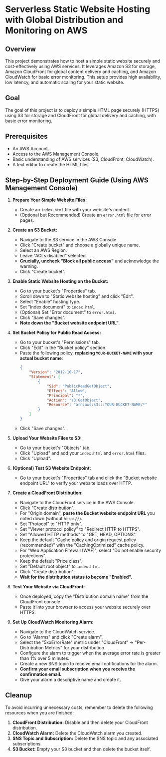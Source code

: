 # Serverless Static Website Hosting with Global Distribution and Monitoring on AWS

## Overview

This project demonstrates how to host a simple static website securely and cost-effectively using AWS services. It leverages Amazon S3 for storage, Amazon CloudFront for global content delivery and caching, and Amazon CloudWatch for basic error monitoring. This setup provides high availability, low latency, and automatic scaling for your static website.

## Goal

The goal of this project is to deploy a simple HTML page securely (HTTPS) using S3 for storage and CloudFront for global delivery and caching, with basic error monitoring.

## Prerequisites

* An AWS Account.
* Access to the AWS Management Console.
* Basic understanding of AWS services (S3, CloudFront, CloudWatch).
* A text editor to create the HTML files.

## Step-by-Step Deployment Guide (Using AWS Management Console)

1.  **Prepare Your Simple Website Files:**
    * Create an `index.html` file with your website's content.
    * (Optional but Recommended) Create an `error.html` file for error pages.

2.  **Create an S3 Bucket:**
    * Navigate to the S3 service in the AWS Console.
    * Click "Create bucket" and choose a globally unique name.
    * Select an AWS Region.
    * Leave "ACLs disabled" selected.
    * **Crucially, uncheck "Block all public access"** and acknowledge the warning.
    * Click "Create bucket".

3.  **Enable Static Website Hosting on the Bucket:**
    * Go to your bucket's "Properties" tab.
    * Scroll down to "Static website hosting" and click "Edit".
    * Select "Enable" hosting type.
    * Set "Index document" to `index.html`.
    * (Optional) Set "Error document" to `error.html`.
    * Click "Save changes".
    * **Note down the "Bucket website endpoint URL".**

4.  **Set Bucket Policy for Public Read Access:**
    * Go to your bucket's "Permissions" tab.
    * Click "Edit" in the "Bucket policy" section.
    * Paste the following policy, **replacing `YOUR-BUCKET-NAME` with your actual bucket name**:
        ```json
        {
            "Version": "2012-10-17",
            "Statement": [
                {
                    "Sid": "PublicReadGetObject",
                    "Effect": "Allow",
                    "Principal": "*",
                    "Action": "s3:GetObject",
                    "Resource": "arn:aws:s3:::YOUR-BUCKET-NAME/*"
                }
            ]
        }
        ```
    * Click "Save changes".

5.  **Upload Your Website Files to S3:**
    * Go to your bucket's "Objects" tab.
    * Click "Upload" and add your `index.html` and `error.html` files.
    * Click "Upload".

6.  **(Optional) Test S3 Website Endpoint:**
    * Go to your bucket's "Properties" tab and click the "Bucket website endpoint URL" to verify your website loads over HTTP.

7.  **Create a CloudFront Distribution:**
    * Navigate to the CloudFront service in the AWS Console.
    * Click "Create distribution".
    * For "Origin domain", **paste the Bucket website endpoint URL** you noted down (without `http://`).
    * Set "Protocol" to "HTTP only".
    * Set "Viewer protocol policy" to "Redirect HTTP to HTTPS".
    * Set "Allowed HTTP methods" to "GET, HEAD, OPTIONS".
    * Keep the default "Cache policy and origin request policy (recommended)" with the "CachingOptimized" cache policy.
    * For "Web Application Firewall (WAF)", select "Do not enable security protections".
    * Keep the default "Price class".
    * Set "Default root object" to `index.html`.
    * Click "Create distribution".
    * **Wait for the distribution status to become "Enabled".**

8.  **Test Your Website via CloudFront:**
    * Once deployed, copy the "Distribution domain name" from the CloudFront console.
    * Paste it into your browser to access your website securely over HTTPS.

9.  **Set Up CloudWatch Monitoring Alarm:**
    * Navigate to the CloudWatch service.
    * Go to "Alarms" and click "Create alarm".
    * Select the "5xxErrorRate" metric under "CloudFront" -> "Per-Distribution Metrics" for your distribution.
    * Configure the alarm to trigger when the average error rate is greater than 1% over 5 minutes.
    * Create a new SNS topic to receive email notifications for the alarm.
    * **Confirm your email subscription when you receive the confirmation email.**
    * Give your alarm a descriptive name and create it.

## Cleanup

To avoid incurring unnecessary costs, remember to delete the following resources when you are finished:

1.  **CloudFront Distribution:** Disable and then delete your CloudFront distribution.
2.  **CloudWatch Alarm:** Delete the CloudWatch alarm you created.
3.  **SNS Topic and Subscription:** Delete the SNS topic and any associated subscriptions.
4.  **S3 Bucket:** Empty your S3 bucket and then delete the bucket itself.